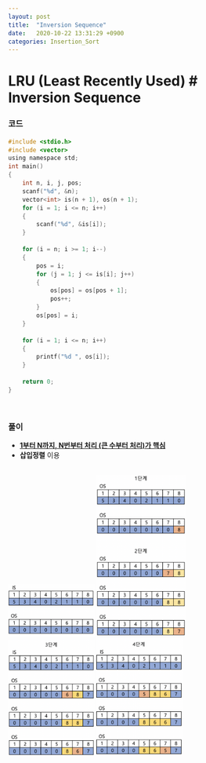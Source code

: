 ```yaml
---
layout: post
title:  "Inversion Sequence"
date:   2020-10-22 13:31:29 +0900
categories: Insertion_Sort
---
```

# LRU (Least Recently Used) # Inversion Sequence

### 코드

```c
#include <stdio.h>
#include <vector>
using namespace std;
int main()
{
    int n, i, j, pos;
    scanf("%d", &n);
    vector<int> is(n + 1), os(n + 1);
    for (i = 1; i <= n; i++)
    {
        scanf("%d", &is[i]);
    }

    for (i = n; i >= 1; i--)
    {
        pos = i;
        for (j = 1; j <= is[i]; j++)
        {
            os[pos] = os[pos + 1];
            pos++;
        }
        os[pos] = i;
    }

    for (i = 1; i <= n; i++)
    {
        printf("%d ", os[i]);
    }

    return 0;
}
```

<br/> 

### 풀이

- **<u>1부터 N까지, N번부터 처리 (큰 수부터 처리)가 핵심</u>**
- **삽입정렬** 이용

<br/>

<img src="/_site/public/img/38_1.png" alt="image-20201022213259107" width=35% />

<img src="/_site/public/img/38_2.png" alt="image-20201022213357658" width ="36%" />

<img src="/_site/public/img/38_3.png" alt="image-20201022213435135" width ="35%"/>

<img src="/_site/public/img/38_4.png" alt="image-20201022213456272" width ="35%" />